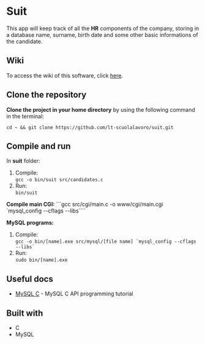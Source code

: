 # Suit
This app will keep track of all the __HR__ components of the company, storing in a database name, surname, birth date and some other basic informations of the candidate.

## Wiki
To access the wiki of this software, click [here](https://github.com/lt-scuolalavoro/suit/wiki).

## Clone the repository
__Clone the project in your home directory__ by using the following command in the terminal:
```
cd ~ && git clone https://github.com/lt-scuolalavoro/suit.git
```
## Compile and run
In __suit__ folder:
1. Compile:\
```gcc -o bin/suit src/candidates.c```    
2. Run:\
```bin/suit```

__Compile main CGI:__
```gcc src/cgi/main.c -o www/cgi/main.cgi `mysql_config --cflags --libs````

__MySQL programs:__
1. Compile:\
```gcc -o bin/[name].exe src/mysql/[file name] `mysql_config --cflags --libs` ```
2. Run:\
```sudo bin/[name].exe```

## Useful docs 
* [MySQL C](https://docs.google.com/document/d/1XyP09J5EF2wkSpmlwJ9Ew7IGDa0sb1mDyL_xx6XuTk8/edit) - MySQL C API programming tutorial
 
## Built with
* C
* MySQL

